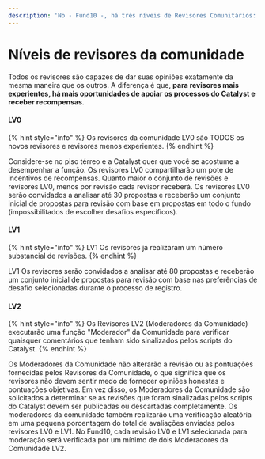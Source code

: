 ```yaml
---
description: 'No - Fund10 -, há três níveis de Revisores Comunitários: LV0, LV1 e LV2.'
---
```


# Níveis de revisores da comunidade

Todos os revisores são capazes de dar suas opiniões exatamente da mesma maneira que os outros. A diferença é que, **para revisores mais experientes, há mais oportunidades de apoiar os processos do Catalyst e receber recompensas**.​

#### LV0 <a href="#lv0" id="lv0"></a>

{% hint style="info" %}
Os revisores da comunidade LV0 são TODOS os novos revisores e revisores menos experientes.
{% endhint %}

Considere-se no piso térreo e a Catalyst quer que você se acostume a desempenhar a função. Os revisores LV0 compartilharão um pote de incentivos de recompensas. Quanto maior o conjunto de revisões e revisores LV0, menos por revisão cada revisor receberá. Os revisores LV0 serão convidados a analisar até 30 propostas e receberão um conjunto inicial de propostas para revisão com base em propostas em todo o fundo (impossibilitados de escolher desafios específicos).​

#### LV1 <a href="#lv1" id="lv1"></a>

{% hint style="info" %}
LV1 Os revisores já realizaram um número substancial de revisões.
{% endhint %}

LV1 Os revisores serão convidados a analisar até 80 propostas e receberão um conjunto inicial de propostas para revisão com base nas preferências de desafio selecionadas durante o processo de registro.​

#### LV2 <a href="#lv2" id="lv2"></a>

{% hint style="info" %}
Os Revisores LV2 (Moderadores da Comunidade) executarão uma função "Moderador" da Comunidade para verificar quaisquer comentários que tenham sido sinalizados pelos scripts do Catalyst.
{% endhint %}

Os Moderadores da Comunidade não alterarão a revisão ou as pontuações fornecidas pelos Revisores da Comunidade, o que significa que os revisores não devem sentir medo de fornecer opiniões honestas e pontuações objetivas. Em vez disso, os Moderadores da Comunidade são solicitados a determinar se as revisões que foram sinalizadas pelos scripts do Catalyst devem ser publicadas ou descartadas completamente. Os moderadores da comunidade também realizarão uma verificação aleatória em uma pequena porcentagem do total de avaliações enviadas pelos revisores LV0 e LV1. No Fund10, cada revisão LV0 e LV1 selecionada para moderação será verificada por um mínimo de dois Moderadores da Comunidade LV2.
